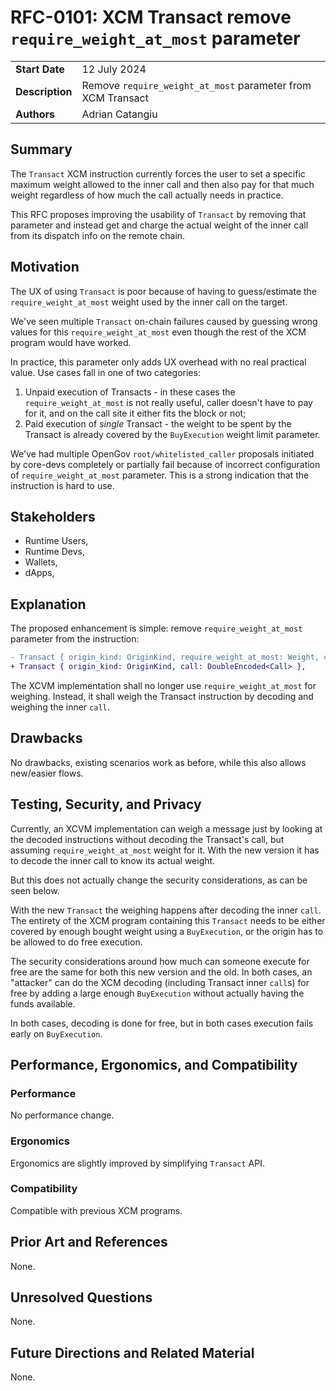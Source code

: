 # RFC-0101: XCM Transact remove `require_weight_at_most` parameter
|                 |                                                                                             |
| --------------- | ------------------------------------------------------------------------------------------- |
| **Start Date**  | 12 July 2024                                                                                |
| **Description** | Remove `require_weight_at_most` parameter from XCM Transact                                 |
| **Authors**     | Adrian Catangiu                                                                             |

## Summary

The `Transact` XCM instruction currently forces the user to set a specific maximum weight allowed to the inner call and then also pay for that much weight regardless of how much the call actually needs in practice.

This RFC proposes improving the usability of `Transact` by removing that parameter and instead get and charge the actual weight of the inner call from its dispatch info on the remote chain.

## Motivation

The UX of using `Transact` is poor because of having to guess/estimate the `require_weight_at_most` weight used by the inner call on the target.

We've seen multiple `Transact` on-chain failures caused by guessing wrong values for this `require_weight_at_most` even though the rest of the XCM program would have worked.

In practice, this parameter only adds UX overhead with no real practical value. Use cases fall in one of two categories:
1. Unpaid execution of Transacts - in these cases the `require_weight_at_most` is not really useful, caller doesn't
have to pay for it, and on the call site it either fits the block or not;
2. Paid execution of _single_ Transact - the weight to be spent by the Transact is already covered by the `BuyExecution`
weight limit parameter.

We've had multiple OpenGov `root/whitelisted_caller` proposals initiated by core-devs completely or partially fail
because of incorrect configuration of `require_weight_at_most` parameter. This is a strong indication that the
instruction is hard to use.

## Stakeholders

- Runtime Users,
- Runtime Devs,
- Wallets,
- dApps,

## Explanation

The proposed enhancement is simple: remove `require_weight_at_most` parameter from the instruction:

```diff
- Transact { origin_kind: OriginKind, require_weight_at_most: Weight, call: DoubleEncoded<Call> },
+ Transact { origin_kind: OriginKind, call: DoubleEncoded<Call> },
```

The XCVM implementation shall no longer use `require_weight_at_most` for weighing. Instead, it shall weigh the Transact instruction by decoding and weighing the inner `call`.

## Drawbacks

No drawbacks, existing scenarios work as before, while this also allows new/easier flows.

## Testing, Security, and Privacy

Currently, an XCVM implementation can weigh a message just by looking at the decoded instructions without decoding the Transact's call, but assuming `require_weight_at_most` weight for it. With the new version it has to decode the inner call to know its actual weight.

But this does not actually change the security considerations, as can be seen below.

With the new `Transact` the weighing happens after decoding the inner `call`. The entirety of the XCM program containing this `Transact` needs to be either covered by enough bought weight using a `BuyExecution`, or the origin has to be allowed to do free execution.

The security considerations around how much can someone execute for free are the same for
both this new version and the old. In both cases, an "attacker" can do the XCM decoding (including Transact inner `call`s) for free by adding a large enough `BuyExecution` without actually having the funds available.

In both cases, decoding is done for free, but in both cases execution fails early on `BuyExecution`.

## Performance, Ergonomics, and Compatibility

### Performance

No performance change.

### Ergonomics

Ergonomics are slightly improved by simplifying `Transact` API.

### Compatibility

Compatible with previous XCM programs.

## Prior Art and References

None.

## Unresolved Questions

None.

## Future Directions and Related Material

None.
